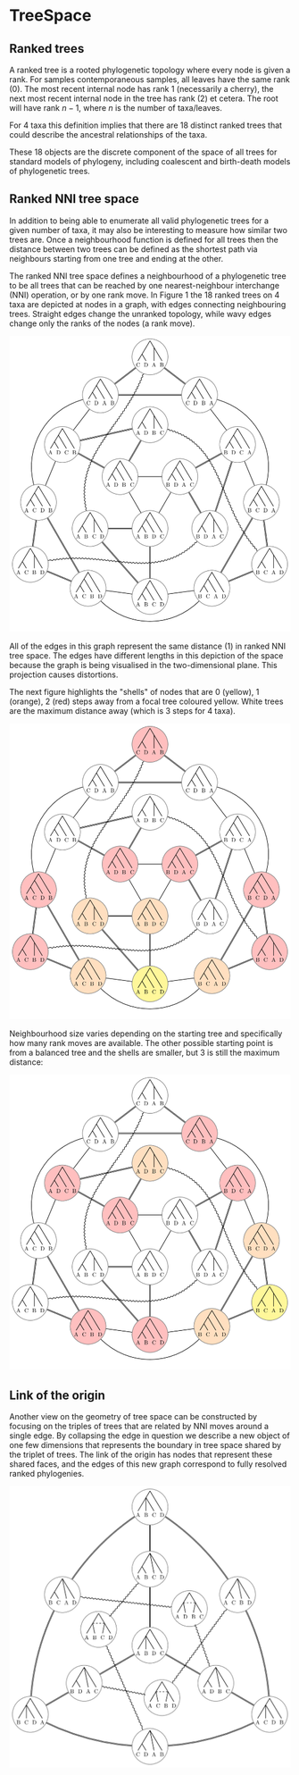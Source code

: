 # TreeSpace

## Ranked trees

A ranked tree is a rooted phylogenetic topology where every node is given a rank. For 
samples contemporaneous samples, all leaves have the same rank (0). The most recent 
internal node has rank 1 (necessarily a cherry), the next most recent internal node in the 
tree has rank (2) et cetera. The root will have rank $n-1$, where $n$ is the number of
taxa/leaves.

For 4 taxa this definition implies that there are 18 distinct ranked trees that could
describe the ancestral relationships of the taxa.

These 18 objects are the discrete component of the space of all trees for standard models 
of phylogeny, including coalescent and birth-death models of phylogenetic trees.

## Ranked NNI tree space

In addition to being able to enumerate all valid phylogenetic trees for a given number of
taxa, it may also be interesting to measure how similar two trees are. Once a 
neighbourhood function is defined for all trees then the distance between two trees 
can be defined as the shortest path via neighbours starting from one tree and ending at 
the other.

The ranked NNI tree space defines a neighbourhood of a phylogenetic tree to be all trees
that can be reached by one nearest-neighbour interchange (NNI) operation, or by one rank
move. In Figure 1 the 18 ranked trees on 4 taxa are depicted at nodes in a graph, with
edges connecting neighbouring trees. Straight edges change the unranked topology, while 
wavy edges change only the ranks of the nodes (a rank move).

<img src="images/treeSpace4-00.jpg?raw=true" width="600">

All of the edges in this graph represent the same distance (1) in ranked NNI tree space. 
The edges have different lengths in this depiction of the space because the graph is being
visualised in the two-dimensional plane. This projection causes distortions. 

The next figure highlights the "shells" of nodes that are 0 (yellow), 1 (orange), 2 (red) steps away from a focal 
tree coloured yellow. White trees are the maximum distance away (which is 3 steps for 4 
taxa).

<img src="images/treeSpace4-combTreeNeighbourhood-00.jpg?raw=true" width="600">

Neighbourhood size varies depending on the starting tree and specifically how many rank
moves are available. The other possible starting point is from a balanced tree and the
shells are smaller, but 3 is still the maximum distance:

<img src="images/treeSpace4-balancedTreeNeighbourhood-00.jpg?raw=true" width="600">

## Link of the origin

Another view on the geometry of tree space can be constructed by focusing on the triples
of trees that are related by NNI moves around a single edge. By collapsing the edge in
question we describe a new object of one few dimensions that represents the boundary in
tree space shared by the triplet of trees. The link of the origin has nodes that represent
these shared faces, and the edges of this new graph correspond to fully resolved ranked
phylogenies.

<img src="images/linkOfTheOrigin-00.jpg?raw=true" width="600">
